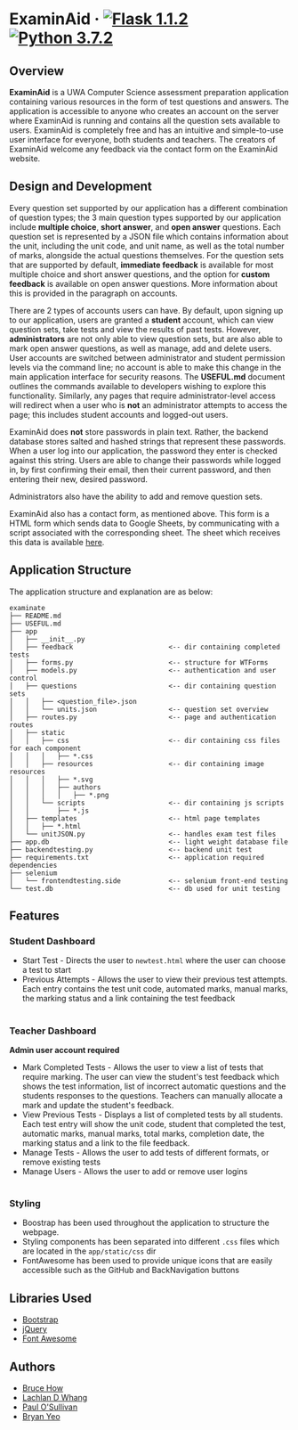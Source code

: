 # ExaminAid &middot; [![Flask 1.1.2](https://img.shields.io/badge/flask-1.0.2-blue.svg)](https://pypi.org/project/Flask/) [![Python 3.7.2](https://img.shields.io/badge/python-3.7.2-blue.svg)](https://www.python.org/downloads/release/python-372/) 

## Overview

**ExaminAid** is a UWA Computer Science assessment preparation application containing various resources in the form of test questions and answers. The application is accessible to anyone who creates an account on the server where ExaminAid is running and contains all the question sets available to users. ExaminAid is completely free and has an intuitive and simple-to-use user interface for everyone, both students and teachers. The creators of ExaminAid welcome any feedback via the contact form on the ExaminAid website.

## Design and Development

Every question set supported by our application has a different combination of question types; the 3 main question types supported by our application include **multiple choice**, **short answer**, and **open answer** questions. Each question set is represented by a JSON file which contains information about the unit, including the unit code, and unit name, as well as the total number of marks, alongside the actual questions themselves. For the question sets that are supported by default, **immediate feedback** is available for most multiple choice and short answer questions, and the option for **custom feedback** is available on open answer questions. More information about this is provided in the paragraph on accounts.

There are 2 types of accounts users can have. By default, upon signing up to our application, users are granted a **student** account, which can view question sets, take tests and view the results of past tests. However, **administrators** are not only able to view question sets, but are also able to mark open answer questions, as well as manage, add and delete users. User accounts are switched between administrator and student permission levels via the command line; no account is able to make this change in the main application interface for security reasons. The **USEFUL.md** document outlines the commands available to developers wishing to explore this functionality. Similarly, any pages that require administrator-level access will redirect when a user who is **not** an administrator attempts to access the page; this includes student accounts and logged-out users.

ExaminAid does **not** store passwords in plain text. Rather, the backend database stores salted and hashed strings that represent these passwords. When a user log into our application, the password they enter is checked against this string. Users are able to change their passwords while logged in, by first confirming their email, then their current password, and then entering their new, desired password.

Administrators also have the ability to add and remove question sets.

ExaminAid also has a contact form, as mentioned above. This form is a HTML form which sends data to Google Sheets, by communicating with a script associated with the corresponding sheet. The sheet which receives this data is available [here](https://docs.google.com/spreadsheets/d/1tRqt7958lMhJuw4GvrrazpACogWdf6A6B2dD_zZ_HmE/edit?usp=sharing).

## Application Structure
The application structure and explanation are as below:
```
examinate
├── README.md                           
├── USEFUL.md
├── app
│   ├── __init__.py
│   ├── feedback                        <-- dir containing completed tests
│   ├── forms.py                        <-- structure for WTForms
│   ├── models.py                       <-- authentication and user control
│   ├── questions                       <-- dir containing question sets
│   │   ├── <question_file>.json
│   │   └── units.json                  <-- question set overview
│   ├── routes.py                       <-- page and authentication routes
│   ├── static 
│   │   ├── css                         <-- dir containing css files for each component
│   │   │   ├── *.css
│   │   ├── resources                   <-- dir containing image resources
│   │   │   ├── *.svg
│   │   │   ├── authors
│   │   │   │   ├── *.png
│   │   └── scripts                     <-- dir containing js scripts
│   │       ├── *.js
│   ├── templates                       <-- html page templates
│   │   ├── *.html
│   └── unitJSON.py                     <-- handles exam test files
├── app.db                              <-- light weight database file
├── backendtesting.py                   <-- backend unit test
├── requirements.txt                    <-- application required dependencies
├── selenium
│   └── frontendtesting.side            <-- selenium front-end testing
└── test.db                             <-- db used for unit testing
```

## Features
### Student Dashboard
- Start Test - Directs the user to `newtest.html` where the user can choose a test to start
- Previous Attempts - Allows the user to view their previous test attempts. Each entry contains the test unit code, automated marks, manual marks, the marking status and a link containing the test feedback
#
### Teacher Dashboard
**Admin user account required**
- Mark Completed Tests - Allows the user to view a list of tests that require marking. The user can view the student's test feedback which shows the test information, list of incorrect automatic questions and the students responses to the questions. Teachers can manually allocate a mark and update the student's feedback.
- View Previous Tests - Displays a list of completed tests by all students. Each test entry will show the unit code, student that completed the test, automatic marks, manual marks, total marks, completion date, the marking status and a link to the file feedback.
- Manage Tests - Allows the user to add tests of different formats, or remove existing tests
- Manage Users - Allows the user to add or remove user logins
#
### Styling
- Boostrap has been used throughout the application to structure the webpage.
- Styling components has been separated into different `.css` files which are located in the `app/static/css` dir
- FontAwesome has been used to provide unique icons that are easily accessible such as the GitHub and BackNavigation buttons

## Libraries Used
- [Bootstrap](https://getbootstrap.com/)
- [jQuery](https://jquery.com/)
- [Font Awesome](https://fontawesome.com/)

## Authors
- [Bruce How](https://github.com/brucehow)
- [Lachlan D Whang](https://github.com/ForsakenIdol)
- [Paul O'Sullivan](https://www.github.com/paulosllvn)
- [Bryan Yeo](https://github.com/Darkstorm1337)
